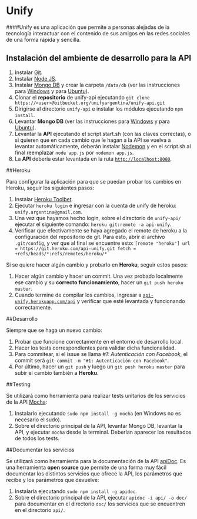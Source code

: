 # Unify

####Unify es una aplicación que permite a personas alejadas de la tecnología interactuar con el contenido de sus amigos en las redes sociales de una forma rápida y sencilla.

## Instalación del ambiente de desarrollo para la API

1. Instalar [Git](https://git-scm.com/downloads).
2. Instalar [Node JS](https://nodejs.org/).
3. Instalar [Mongo DB](https://www.mongodb.org/downloads) y crear la carpeta `/data/db` (ver las instrucciones para [Windows](http://docs.mongodb.org/manual/tutorial/install-mongodb-on-windows/) y para [Ubuntu](http://docs.mongodb.org/manual/tutorial/install-mongodb-on-ubuntu/)).
4. Clonar el **repositorio** de unify-api ejecutando `git clone https://<user>@bitbucket.org/unifyargentina/unify-api.git` 
5. Dirigirse al directorio `unify-api` e instalar los módulos ejecutando `npm install`.
6. Levantar **Mongo DB** (ver las instrucciones para [Windows](http://docs.mongodb.org/manual/tutorial/install-mongodb-on-windows/#start-mongodb) y para [Ubuntu](http://docs.mongodb.org/manual/tutorial/install-mongodb-on-ubuntu/#run-mongodb)).
7. Levantar la **API** ejecutando el script start.sh (con las claves correctas), o si quieren que en cada cambio que le hagan a la API se vuelva a levantar automáticamente, deberán instalar [Nodemon](http://nodemon.io) y en el script.sh al final reemplazar `node app.js` por `nodemon app.js`.
8. La **API** debería estar levantada en la ruta [`http://localhost:8080`](http://localhost:8080).

##Heroku

Para configurar la aplicación para que se puedan probar los cambios en Heroku, seguir los siguientes pasos:

1. Instalar [Heroku Toolbet](https://toolbelt.heroku.com/).
2.	Ejecutar `heroku login` e ingresar con la cuenta de unify de heroku: `unify.argentina@gmail.com`.
3.	Una vez que hayamos hecho login, sobre el directorio de `unify-api/` ejecutar el siguiente comando: `heroku git:remote -a api-unify`. 
4.	Verificar que efectivamente se haya agregado el remote de heroku a la configuración del repositorio de git. Para esto, abrir el archivo `.git/config`, y ver que al final se encuentre esto:
`[remote "heroku"]
	url = https://git.heroku.com/api-unify.git
	fetch = +refs/heads/*:refs/remotes/heroku/*`

Si se quiere hacer algún cambio y probarlo en **Heroku**, seguir estos pasos:

1. Hacer algún cambio y hacer un commit. Una vez probado localmente ese cambio y su **correcto funcionamiento**, hacer un `git push heroku master`. 
2. Cuando termine de compilar los cambios, ingresar a [`api-unify.herokuapp.com/api`](http://api-unify.herokuapp.com/api) y verificar que esté levantada y funcionando correctamente.

##Desarrollo

Siempre que se haga un nuevo cambio:

1. Probar que funcione correctamente en el entorno de desarrollo local.
2. Hacer los tests correspondientes para validar dicha funcionalidad.
3. Para commitear, si el issue se llama _#1: Autenticación con Facebook_, el commit será `git commit -m "#1: Autenticación con Facebook"`. 
4. Por último, hacer un `git push` y luego un `git push heroku master` para subir el cambio también a **Heroku**.

##Testing

Se utilizará como herramienta para realizar tests unitarios de los servicios de la API [Mocha](http://mochajs.org/):

1. Instalarlo ejecutando `sudo npm install -g mocha` (en Windows no es necesario el sudo).
2. Sobre el directorio principal de la API, levantar Mongo DB, levantar la API, y ejecutar `mocha` desde la terminal. Deberían aparecer los resultados de todos los tests.

##Documentar los servicios

Se utilizará como herramienta para la documentación de la API [apiDoc](http://apidocjs.com/). Es una herramienta **open source** que permite de una forma muy fácil documentar los distintos servicios que ofrece la API, los parámetros que recibe y los parámetros que devuelve:

1. Instalarla ejecutando `sudo npm install -g apidoc`.
2. Sobre el directorio principal de la API, ejecutar `apidoc -i api/ -o doc/` para documentar en el directorio `doc/` los servicios que se encuentren en el directorio `api/`. 
